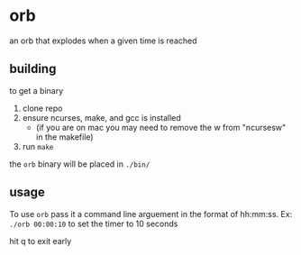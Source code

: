 # orb

an orb that explodes when a given time is reached

## building
to get a binary
1. clone repo
2. ensure ncurses, make, and gcc is installed 
    - (if you are on mac you may need to remove the w from "ncursesw" in the makefile)
3. run `make`

the `orb` binary will be placed in `./bin/`

## usage

To use `orb` pass it a command line arguement in the format of hh:mm:ss.
Ex: `./orb 00:00:10` to set the timer to 10 seconds

hit q to exit early

